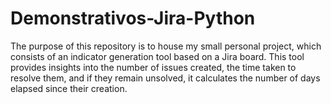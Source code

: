 # Demonstrativos-Jira-Python
The purpose of this repository is to house my small personal project, which consists of an indicator generation tool based on a Jira board. This tool provides insights into the number of issues created, the time taken to resolve them, and if they remain unsolved, it calculates the number of days elapsed since their creation.

